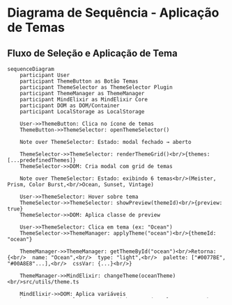 # Diagrama de Sequência - Aplicação de Temas

## Fluxo de Seleção e Aplicação de Tema

```mermaid
sequenceDiagram
    participant User
    participant ThemeButton as Botão Temas
    participant ThemeSelector as ThemeSelector Plugin
    participant ThemeManager as ThemeManager
    participant MindElixir as MindElixir Core
    participant DOM as DOM/Container
    participant LocalStorage as LocalStorage

    User->>ThemeButton: Clica no ícone de temas
    ThemeButton->>ThemeSelector: openThemeSelector()
    
    Note over ThemeSelector: Estado: modal fechado → aberto
    
    ThemeSelector->>ThemeSelector: renderThemeGrid()<br/>{themes: [...predefinedThemes]}
    ThemeSelector->>DOM: Cria modal com grid de temas
    
    Note over ThemeSelector: Estado: exibindo 6 temas<br/>(Meister, Prism, Color Burst,<br/>Ocean, Sunset, Vintage)
    
    User->>ThemeSelector: Hover sobre tema
    ThemeSelector->>ThemeSelector: showPreview(themeId)<br/>{preview: true}
    ThemeSelector->>DOM: Aplica classe de preview
    
    User->>ThemeSelector: Clica em tema (ex: "Ocean")
    ThemeSelector->>ThemeManager: applyTheme("ocean")<br/>{themeId: "ocean"}
    
    ThemeManager->>ThemeManager: getThemeById("ocean")<br/>Retorna: {<br/>  name: "Ocean",<br/>  type: "light",<br/>  palette: ["#0077BE", "#00A8E8"...],<br/>  cssVar: {...}<br/>}
    
    ThemeManager->>MindElixir: changeTheme(oceanTheme)<br/>src/utils/theme.ts
    
    MindElixir->>DOM: Aplica variáveis CSS<br/>container.style.setProperty()<br/>--main-color: #0077BE<br/>--root-color: #333<br/>etc...
    
    Note over MindElixir: Estado: tema anterior → Ocean
    
    MindElixir->>MindElixir: updateBranchColors()<br/>src/linkDiv.ts<br/>Aplica cores da paleta aos branches
    
    MindElixir->>MindElixir: refresh()<br/>Re-renderiza mapa mental
    
    ThemeManager->>LocalStorage: saveThemePreference("ocean")<br/>localStorage.setItem("me-theme", "ocean")
    
    ThemeSelector->>ThemeSelector: closeModal()<br/>{open: false}
    ThemeSelector->>DOM: Remove modal
    
    Note over ThemeSelector: Estado: modal aberto → fechado
    Note over MindElixir: Estado final: tema Ocean aplicado
```

## Notas sobre o Fluxo:

- **Arquivos envolvidos**:
  - `src/plugin/themeSelector.ts` - Plugin de seleção de temas (a criar)
  - `src/utils/theme.ts` - Função changeTheme existente
  - `src/themes/index.ts` - Definições de temas predefinidos (a criar)
  - `src/linkDiv.ts` - Aplicação de cores nos branches
  - `src/index.ts` - Core do MindElixir

- **Estados rastreados**:
  - Modal do seletor: fechado → aberto → fechado
  - Tema ativo: tema anterior → novo tema
  - Preview: ativo/inativo durante hover

- **Dados persistidos**:
  - Preferência de tema no localStorage
  - Tema incluído ao exportar mapa mental (já existente)